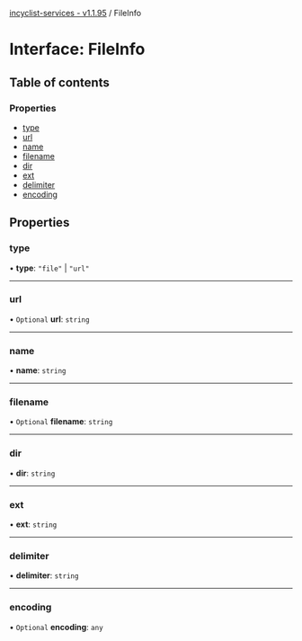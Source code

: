 [incyclist-services - v1.1.95](../README.md) / FileInfo

# Interface: FileInfo

## Table of contents

### Properties

- [type](FileInfo.md#type)
- [url](FileInfo.md#url)
- [name](FileInfo.md#name)
- [filename](FileInfo.md#filename)
- [dir](FileInfo.md#dir)
- [ext](FileInfo.md#ext)
- [delimiter](FileInfo.md#delimiter)
- [encoding](FileInfo.md#encoding)

## Properties

### type

• **type**: ``"file"`` \| ``"url"``

___

### url

• `Optional` **url**: `string`

___

### name

• **name**: `string`

___

### filename

• `Optional` **filename**: `string`

___

### dir

• **dir**: `string`

___

### ext

• **ext**: `string`

___

### delimiter

• **delimiter**: `string`

___

### encoding

• `Optional` **encoding**: `any`
